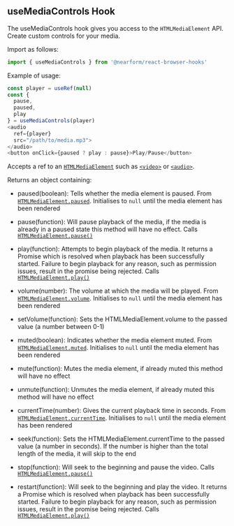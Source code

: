 ## useMediaControls Hook

The useMediaControls hook gives you access to the `HTMLMediaElement` API. Create custom controls for your media.

Import as follows:

```javascript
import { useMediaControls } from '@nearform/react-browser-hooks' 
```

Example of usage:

```javascript
const player = useRef(null)
const {
  pause,
  paused,
  play
} = useMediaControls(player)
<audio
  ref={player}
  src="/path/to/media.mp3">
</audio>
<button onClick={paused ? play : pause}>Play/Pause</button>
```

Accepts a ref to an
[`HTMLMediaElement`](https://developer.mozilla.org/en-US/docs/Web/API/HTMLMediaElement) such as [`<video>`](https://developer.mozilla.org/en-US/docs/Web/HTML/Element/video) or [`<audio>`](https://developer.mozilla.org/en-US/docs/Web/HTML/Element/audio).

Returns an object containing:

- paused(boolean): Tells whether the media element is paused. From [`HTMLMediaElement.paused`](https://developer.mozilla.org/en-US/docs/Web/API/HTMLMediaElement/paused). Initialises to `null` until the media element has been rendered
- pause(function): Will pause playback of the media, if the media is already in
  a paused state this method will have no effect. Calls
  [`HTMLMediaElement.pause()`](https://developer.mozilla.org/en-US/docs/Web/API/HTMLMediaElement/pause)
- play(function): Attempts to begin playback of the media. It returns a Promise
  which is resolved when playback has been successfully started. Failure to
  begin playback for any reason, such as permission issues, result in the
  promise being rejected. Calls [`HTMLMediaElement.play()`](https://developer.mozilla.org/en-US/docs/Web/API/HTMLMediaElement/play)

- volume(number): The volume at which the media will be played. From 
  [`HTMLMediaElement.volume`](https://developer.mozilla.org/en-US/docs/Web/API/HTMLMediaElement/volume). Initialises to `null` until the media element has been rendered
- setVolume(function): Sets the HTMLMediaElement.volume to the passed value (a
  number between 0-1)
- muted(boolean): Indicates whether the media element muted. From 
  [`HTMLMediaElement.muted`](https://developer.mozilla.org/en-US/docs/Web/API/HTMLMediaElement/muted). Initialises to `null` until the media element has been rendered
- mute(function): Mutes the media element, if already muted this method will
  have no effect
- unmute(function): Unmutes the media element, if already muted this method will
  have no effect

- currentTime(number): Gives the current playback time in seconds. From 
  [`HTMLMediaElement.currentTime`](https://developer.mozilla.org/en-US/docs/Web/API/HTMLMediaElement/currentTime). Initialises to `null` until the media element has been rendered
- seek(function): Sets the HTMLMediaElement.currentTime to the passed value (a
  number in seconds). If the number is higher than the total length of the
  media, it will skip to the end

- stop(function): Will seek to the beginning and pause the video. Calls 
  [`HTMLMediaElement.pause()`](https://developer.mozilla.org/en-US/docs/Web/API/HTMLMediaElement/pause)
- restart(function): Will seek to the beginning and play the video. It returns a
  Promise which is resolved when playback has been successfully started. Failure
  to begin playback for any reason, such as permission issues, result in the
  promise being rejected. Calls 
  [`HTMLMediaElement.play()`](https://developer.mozilla.org/en-US/docs/Web/API/HTMLMediaElement/play)

